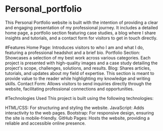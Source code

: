 # Personal_portfolio

This Personal Portfolio website is built with the intention of providing a clear and engaging presentation of my professional journey. It includes a detailed home page, a portfolio section featuring case studies, a blog where I share insights and tutorials, and a contact form for visitors to get in touch directly.

#Features
Home Page: Introduces visitors to who I am and what I do, featuring a professional headshot and a brief bio.
Portfolio Section: Showcases a selection of my best work across various categories. Each project is presented with high-quality images and a case study detailing the project's scope, challenges, solutions, and results.
Blog: Shares articles, tutorials, and updates about my field of expertise. This section is meant to provide value to the reader while highlighting my knowledge and writing skills.
Contact Form: Allows visitors to send inquiries directly through the website, facilitating professional connections and opportunities.

#Technologies Used
This project is built using the following technologies:

HTML/CSS: For structuring and styling the website.
JavaScript: Adds interactivity to the web pages.
Bootstrap: For responsive design, ensuring the site is mobile-friendly.
GitHub Pages: Hosts the website, providing a reliable and accessible online presence.
